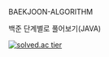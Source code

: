 BAEKJOON-ALGORITHM


백준 단계별로 풀어보기(JAVA) 

[![solved.ac tier](http://mazassumnida.wtf/api/generate_badge?boj=dtg9811)](https://solved.ac/dtg9811)
